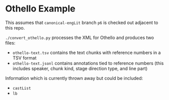 # Othello Example

This assumes that `canonical-engLit` branch `p6` is checked out adjacent to this repo.

`./convert_othello.py` processes the XML for Othello and produces two files:
- `othello-text.tsv` contains the text chunks with reference numbers in a TSV format
- `othello-text.jsonl` contains annotations tied to reference numbers (this includes speaker, chunk kind, stage direction type, and line part)

Information which is currently thrown away but could be included:

- `castList`
- `lb`
